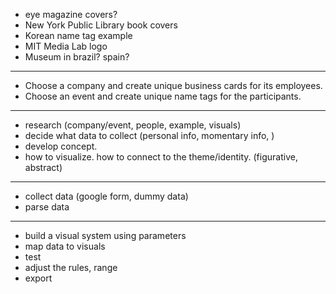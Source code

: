 

- eye magazine covers?
- New York Public Library book covers
- Korean name tag example
- MIT Media Lab logo
- Museum in brazil? spain?

-----

- Choose a company and create unique business cards for its employees.
- Choose an event and create unique name tags for the participants.

-----

- research (company/event, people, example, visuals)
- decide what data to collect (personal info, momentary info, )
- develop concept. 
- how to visualize. how to connect to the theme/identity. (figurative, abstract)

-----

- collect data (google form, dummy data)
- parse data

-----

- build a visual system using parameters
- map data to visuals
- test
- adjust the rules, range
- export

